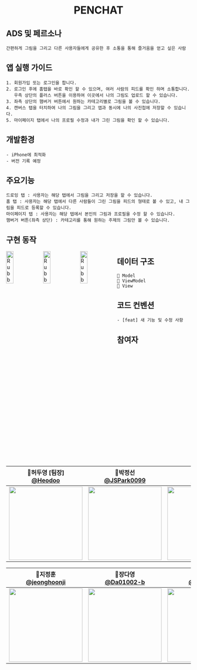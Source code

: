 <h1 align="middle">PENCHAT</h1>

## ADS 및 페르소나
```
간편하게 그림을 그리고 다른 사용자들에게 공유한 후 소통을 통해 즐거움을 얻고 싶은 사람
```

## 앱 실행 가이드
```
1. 회원가입 또는 로그인을 합니다.
2. 로그인 후에 홈탭을 바로 확인 할 수 있으며, 여러 사람의 피드를 확인 하며 소통합니다. 
   우측 상단의 플러스 버튼을 이용하여 이곳에서 나의 그림도 업로드 할 수 있습니다.
3. 좌측 상단의 햄버거 버튼에서 원하는 카테고리별로 그림을 볼 수 있습니다.
4. 캔버스 탭을 터치하여 나의 그림을 그리고 앱과 동시에 나의 사진첩에 저장할 수 있습니다.
5. 마이페이지 탭에서 나의 프로필 수정과 내가 그린 그림을 확인 할 수 있습니다.
```


## 개발환경
```
- iPhone에 최적화
- 버전 기록 예정
```

## 주요기능
```
드로잉 탭 : 사용자는 해당 탭에서 그림을 그리고 저장을 할 수 있습니다.
홈 탭 : 사용자는 해당 탭에서 다른 사람들이 그린 그림을 피드의 형태로 볼 수 있고, 내 그림을 피드로 등록할 수 있습니다.
마이페이지 탭 : 사용자는 해당 탭에서 본인의 그림과 프로필을 수정 할 수 있습니다.
햄버거 버튼(좌측 상단) : 카테고리를 통해 원하는 주제의 그림만 볼 수 있습니다.
```


## 구현 동작



<img src="https://user-images.githubusercontent.com/91583287/210932599-fe35e1e1-ce9e-47b2-bd22-dabea78a1d87.png" width="20%" height="15%" title="px(픽셀) 크기 설정" alt="RubberDuck" style="float:left;"></img><img src="https://user-images.githubusercontent.com/91583287/210933269-f6b03934-9fec-43e9-95de-31f806266e1f.png" width="20%" height="15%" title="px(픽셀) 크기 설정" alt="RubberDuck" style="float:left;"></img><img src="https://user-images.githubusercontent.com/91583287/210933582-02f40a95-ab7f-4a98-a5b3-f2cf7e73ea7c.png" width="20%" height="15%" title="px(픽셀) 크기 설정" alt="RubberDuck" style="float:left;"></img>




## 데이터 구조 
```
📂 Model
📂 ViewModel
📂 View
```

## 코드 컨벤션

```
- [feat] 새 기능 및 수정 사항
```

## 참여자
| 📎허두영 [팀장]<br/>[@Heodoo](https://github.com/Heodoo)<br/> | 📎박정선<br/> [@JSPark0099](https://github.com/JSPark0099)<br/> | 📎허주희<br/>[@ZOOEY](https://github.com/ZOOEY)<br/> | 📎서광현<br/> [@seo-kh](https://github.com/seo-kh)<br/> |
| :----------------------------------------------------------: | :---------------------------------------------: | :-------------------------------------------------: |:----------------------------------------------------------: |
|<img src="https://avatars.githubusercontent.com/u/39407635?v=4" width=200> | <img src="https://avatars.githubusercontent.com/u/91583287?v=4" width=200>  | <img src="https://avatars.githubusercontent.com/u/107897929?v=4" width=200> | <img src="https://avatars.githubusercontent.com/u/68586179?v=4" width=200> |

| 📎지정훈<br/> [@jeonghoonji](https://github.com/jeonghoonji)<br/> |  📎장다영<br/> [@Da01002-b](https://github.com/Da01002)<br/> | 📎박정우<br/> [@jwoo820](https://github.com/jwoo820)<br/> | 📎박성민<br/> [@SeongMin0106](https://github.com/SeongMin0106)<br/> |
| :---------------------------------------------: | :-------------------------------------------------: | :----------------------------------------------------------: | :---------------------------------------------: |
|<img src="https://avatars.githubusercontent.com/u/73868968?v=4" width=200> | <img src="https://avatars.githubusercontent.com/u/80445363?v=4" width=200>  | <img src="https://avatars.githubusercontent.com/u/48409306?v=4" width=200> | <img src="https://avatars.githubusercontent.com/u/104570633?v=4" width=200> |






